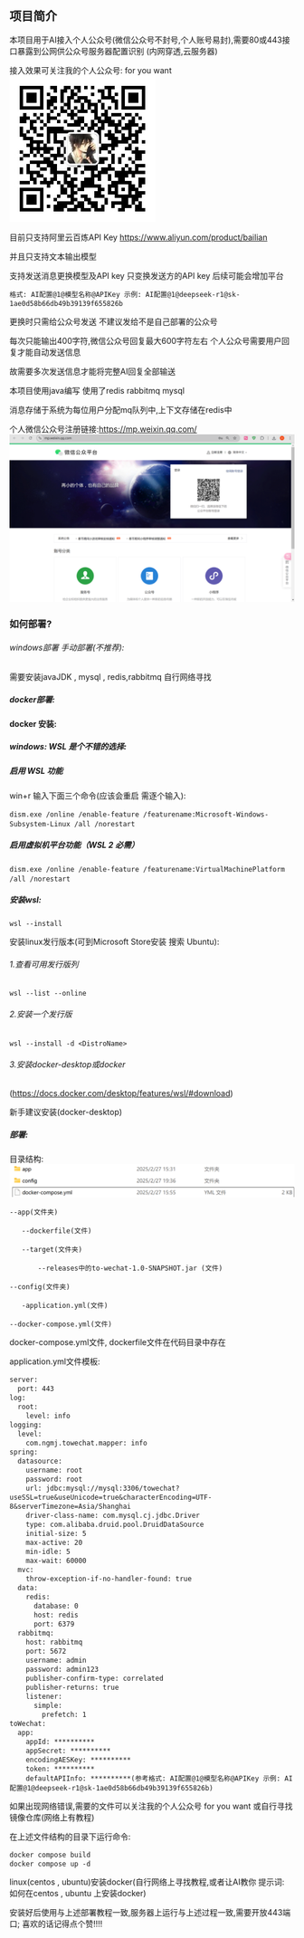 ## 项目简介

本项目用于AI接入个人公众号(微信公众号不封号,个人账号易封),需要80或443接口暴露到公网供公众号服务器配置识别 (内网穿透,云服务器)

接入效果可关注我的个人公众号:  for you want
![qrcode_for_gh_fb9ed7dc4a79_258.jpg](images%2Fqrcode_for_gh_fb9ed7dc4a79_258.jpg)

目前只支持阿里云百炼API Key https://www.aliyun.com/product/bailian

并且只支持文本输出模型

支持发送消息更换模型及API key 只变换发送方的API key 后续可能会增加平台

```
格式: AI配置@1@模型名称@APIKey 示例: AI配置@1@deepseek-r1@sk-1ae0d58b66db49b39139f655826b
```

更换时只需给公众号发送 不建议发给不是自己部署的公众号

每次只能输出400字符,微信公众号回复最大600字符左右 个人公众号需要用户回复才能自动发送信息

故需要多次发送信息才能将完整AI回复全部输送

本项目使用java编写 使用了redis rabbitmq mysql

消息存储于系统为每位用户分配mq队列中,上下文存储在redis中

个人微信公众号注册链接:https://mp.weixin.qq.com/
![Snipaste_2025-02-28_13-36-55.png](images%2FSnipaste_2025-02-28_13-36-55.png)
### 如何部署?

###### windows部署 手动部署(不推荐):

需要安装javaJDK , mysql , redis,rabbitmq 自行网络寻找

##### docker部署:

#### docker 安装:

##### windows:  WSL 是个不错的选择:

##### 启用 WSL 功能

win+r 输入下面三个命令(应该会重启 需逐个输入):

`dism.exe /online /enable-feature /featurename:Microsoft-Windows-Subsystem-Linux /all /norestart`

##### 启用虚拟机平台功能（WSL 2 必需）

`dism.exe /online /enable-feature /featurename:VirtualMachinePlatform /all /norestart`

##### 安装wsl:

`wsl --install`

安装linux发行版本(可到Microsoft Store安装 搜索 Ubuntu):

###### 1.查看可用发行版列

```
wsl --list --online
```

###### 2.安装一个发行版

`wsl --install -d <DistroName>`

###### 3.安装docker-desktop或docker
(https://docs.docker.com/desktop/features/wsl/#download)

 新手建议安装(docker-desktop)

##### 部署:

目录结构:
![Snipaste_2025-02-28_15-24-57.png](images%2FSnipaste_2025-02-28_15-24-57.png)
```
--app(文件夹)

​	--dockerfile(文件)

​	--target(文件夹)

​		--releases中的to-wechat-1.0-SNAPSHOT.jar (文件)

--config(文件夹)

​	-application.yml(文件)

--docker-compose.yml(文件)
```

docker-compose.yml文件, dockerfile文件在代码目录中存在

application.yml文件模板:

```
server:
  port: 443
log:
  root:
    level: info
logging:
  level:
    com.ngmj.towechat.mapper: info
spring:
  datasource:
    username: root
    password: root
    url: jdbc:mysql://mysql:3306/towechat?useSSL=true&useUnicode=true&characterEncoding=UTF-8&serverTimezone=Asia/Shanghai
    driver-class-name: com.mysql.cj.jdbc.Driver
    type: com.alibaba.druid.pool.DruidDataSource
    initial-size: 5
    max-active: 20
    min-idle: 5
    max-wait: 60000
  mvc:
    throw-exception-if-no-handler-found: true
  data:
    redis:
      database: 0
      host: redis
      port: 6379
  rabbitmq:
    host: rabbitmq
    port: 5672
    username: admin
    password: admin123
    publisher-confirm-type: correlated
    publisher-returns: true
    listener:
      simple:
        prefetch: 1
toWechat:
  app:
    appId: ********** 
    appSecret: **********
    encodingAESKey: **********
    token: **********
    defaultAPIInfo: **********(参考格式: AI配置@1@模型名称@APIKey 示例: AI配置@1@deepseek-r1@sk-1ae0d58b66db49b39139f655826b)
```

如果出现网络错误,需要的文件可以关注我的个人公众号 for you want 或自行寻找镜像仓库(网络上有教程)

在上述文件结构的目录下运行命令:

```
docker compose build
docker compose up -d
```

linux(centos , ubuntu)安装docker(自行网络上寻找教程,或者让AI教你 提示词: 如何在centos , ubuntu 上安装docker)

安装好后使用与上述部署教程一致,服务器上运行与上述过程一致,需要开放443端口; 喜欢的话记得点个赞!!!!
